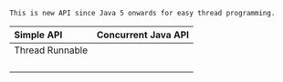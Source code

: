 ```
This is new API since Java 5 onwards for easy thread programming.
```

| Simple API | Concurrent Java API |
| :--- | :--- |
| Thread Runnable |  |
|  |  |
|  |  |
|  |  |
|  |  |




